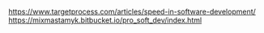 https://www.targetprocess.com/articles/speed-in-software-development/
https://mixmastamyk.bitbucket.io/pro_soft_dev/index.html
